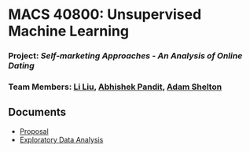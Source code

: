 # MACS 40800: Unsupervised Machine Learning
### __Project:__ *Self-marketing Approaches - An Analysis of Online Dating*
### __Team Members:__ [Li Liu](https://github.com/liu431), [Abhishek Pandit](https://github.com/policyglot), [Adam Shelton](https://github.com/tonofshell)

## Documents
- [Proposal](liu_pandit_shelton_proposal.pdf)
- [Exploratory Data Analysis](https://tonofshell.me/unsupervised-dating/EDA/eda.html)
